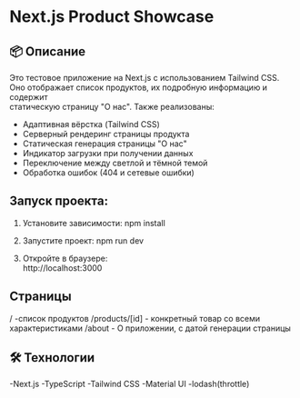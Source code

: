 # Next.js Product Showcase

## 📦 Описание

Это тестовое приложение на Next.js с использованием Tailwind CSS.  
Оно отображает список продуктов, их подробную информацию и содержит  
статическую страницу "О нас". Также реализованы:

- Адаптивная вёрстка (Tailwind CSS)
- Серверный рендеринг страницы продукта
- Статическая генерация страницы "О нас"
- Индикатор загрузки при получении данных
- Переключение между светлой и тёмной темой
- Обработка ошибок (404 и сетевые ошибки)

## Запуск проекта:

1. Установите зависимости:
   npm install

2. Запустите проект:
   npm run dev

3. Откройте в браузере:  
   http://localhost:3000

## Страницы

/ -список продуктов
/products/[id] - конкретный товар со всеми характеристиками
/about - О приложении, с датой генерации страницы

## 🛠️ Технологии

-Next.js
-TypeScript
-Tailwind CSS
-Material UI
-lodash(throttle)

